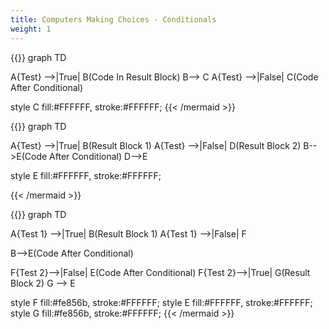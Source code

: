 ```yaml
---
title: Computers Making Choices - Conditionals
weight: 1
---
```

{{<mermaid align="center">}}
graph TD

A{Test} -->|True| B(Code In Result Block)
B--> C
A{Test} -->|False| C(Code After Conditional)

style C fill:#FFFFFF, stroke:#FFFFFF;
{{< /mermaid >}}



{{<mermaid align="center">}}
graph TD

A{Test} -->|True| B(Result Block 1)
A{Test} -->|False| D(Result Block 2)
B-->E(Code After Conditional)
D-->E

style E fill:#FFFFFF, stroke:#FFFFFF;


{{< /mermaid >}}


{{<mermaid align="center">}}
graph TD

A{Test 1} -->|True| B(Result Block 1)
A{Test 1} -->|False| F

B-->E(Code After Conditional)

F{Test 2}-->|False| E(Code After Conditional)
F{Test 2}-->|True| G(Result Block 2)
G --> E

style F fill:#fe856b, stroke:#FFFFFF;
style E fill:#FFFFFF, stroke:#FFFFFF;
style G fill:#fe856b, stroke:#FFFFFF;
{{< /mermaid >}}
